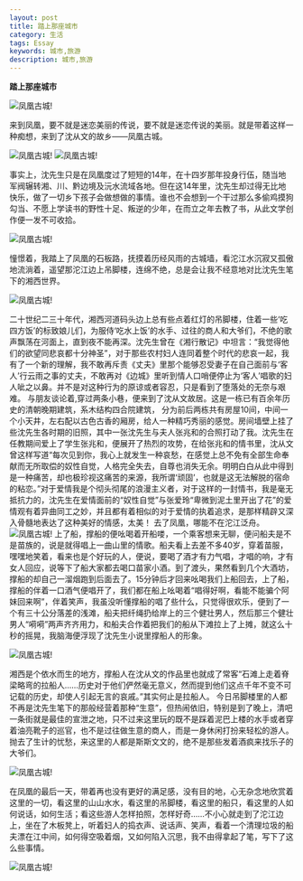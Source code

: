 ```yaml
---
layout: post
title: 踏上那座城市
category: 生活
tags: Essay
keywords: 城市,旅游
description: 城市,旅游
---
```


**踏上那座城市**

![凤凰古城!](https://sevenliao.cn/assets/images/2016105/8.JPG)

来到凤凰，要不就是迷恋美丽的传说，要不就是迷恋传说的美丽。就是带着这样一种痴想，来到了沈从文的故乡——凤凰古城。
  
![凤凰古城!](https://sevenliao.cn/assets/images/2016105/1.JPG) ![凤凰古城!](https://sevenliao.cn/assets/images/2016105/5.JPG)

事实上，沈先生只是在凤凰度过了短短的14年，在十四岁那年投身行伍，随当地军阀辗转湘、川、黔边境及沅水流域各地。但在这14年里，沈先生却过得无比地快乐，做了一切乡下孩子会做想做的事情。谁也不会想到一个干过那么多偷鸡摸狗勾当、不愿上学读书的野性十足、叛逆的少年，在而立之年去教了书，从此文学创作便一发不可收拾。
  
![凤凰古城!](https://sevenliao.cn/assets/images/2016105/6.JPG)

憧憬着，我踏上了凤凰的石板路，抚摸着历经风雨的古城墙，看沱江水沉寂又孤傲地流淌着，遥望那沱江边上吊脚楼，连绵不绝，总是会让我不经意地对比沈先生笔下的湘西世界。

![凤凰古城!](https://sevenliao.cn/assets/images/2016105/3.jpg)

二十世纪二三十年代，湘西河道码头边上总有些点着红灯的吊脚楼，住着一些‘吃四方饭’的标致娘儿们，为服侍‘吃水上饭’的水手、过往的商人和大爷们，不绝的歌声飘荡在河面上，直到夜不能再深。沈先生曾在《湘行散记》中坦言：“我觉得他们的欲望同悲哀都十分神圣”，对于那些农村妇人连同着整个时代的悲哀一起，我有了一个新的理解，我不敢再斥责《丈夫》里那个能够忍受妻子在自己面前与‘客人’行云雨之事的丈夫，不敢再对《边城》里听到情人口哨便停止为‘客人’唱歌的妇人呲之以鼻。并不是对这种行为的原谅或者容忍，只是看到了堕落处的无奈与艰难。
与朋友谈论着,穿过两条小巷，便来到了沈从文故居。这是一栋已有百余年历史的清朝晚期建筑，系木结构四合院建筑， 分为前后两栋共有房屋10间，中间一个小天井，左右配以古色古香的厢房，给人一种精巧秀丽的感觉。房间墙壁上挂了些沈先生各时期的旧照，其中一张沈先生与夫人张兆和的合照打动了我。沈先生在任教期间爱上了学生张兆和，便展开了热烈的攻势，在给张兆和的情书里，沈从文曾这样写道“每次见到你，我心上就发生一种哀愁，在感觉上总不免有全部生命奉献而无所取偿的奴性自觉，人格完全失去，自尊也消失无余。明明白白从此中得到是一种痛苦，却也极珍视这痛苦的来源，我所谓‘顽固’，也就是这无法解脱的宿命的粘恋。”对于爱情我是个彻头彻尾的浪漫主义者，对于这样的一封情书，我是毫无抵抗力的，沈先生在爱情面前的“奴性自觉”与张爱玲“卑微到泥土里开出了花”的爱情观有着异曲同工之妙，并且都有着相似的对于爱情的执着追求，是那样精辟又深入骨髓地表达了这种美好的情感，太美！
去了凤凰，哪能不在沱江泛舟。![凤凰古城!](https://sevenliao.cn/assets/images/2016105/4.JPG) 上了船，撑船的便吆喝着开船喽，一个乘客想来无聊，便问船夫是不是苗族的，说是就得唱上一曲山里的情歌。船夫看上去差不多40岁，穿着苗服，嘿嘿地笑着，看来也是个好玩的人，便说，要喝了酒才有力气唱，才唱的响，才有女人回应，说等下了船大家都去喝口苗家小酒。到了渡头，果然看到几个大酒坊，撑船的却自己一溜烟跑到后面去了。15分钟后才回来吆喝我们上船回去，上了船，撑船的伴着一口酒气便唱开了，我们都在船上吆喝着“唱得好啊，看能不能骗个阿妹回来啊”，伴着笑声，我虽没听懂撑船的唱了些什么，只觉得很欢乐，便到了一个有三十公分落差的浅滩，船夫把纤绳扔给岸上的三个健壮男人，然后那三个健壮男人“嗬嗬”两声齐齐用力，和船夫合作着把我们的船从下滩拉上了上摊，就这么十秒的摇晃，我脑海便浮现了沈先生小说里撑船人的形象。

![凤凰古城!](https://sevenliao.cn/assets/images/2016105/9.jpg)
  
湘西是个依水而生的地方，撑船人在沈从文的作品里也就成了常客“石滩上走着脊梁略弯的拉船人……历史对于他们俨然毫无意义，然而提到他们这点千年不变不可记载的历史，却使人引起无言的哀戚。”其实何止是拉船人。
今日吊脚楼里的人都不再是沈先生笔下的那般经营着那种“生意”，但热闹依旧，特别是到了晚上，清吧一条街就是最佳的宣泄之地，只不过来这里玩的既不是踩着泥巴上楼的水手或者穿着油亮靴子的巡官，也不是过往做生意的商人，而是一身休闲打扮来轻松的游人。抛去了生计的忧愁，来这里的人都是斯斯文文的，绝不是那些发着酒疯来找乐子的大爷们。
 
![凤凰古城!](https://sevenliao.cn/assets/images/2016105/7.JPG)

在凤凰的最后一天，带着再也没有更好的满足感，没有目的地，心无杂念地欣赏着这里的一切，看这里的山山水水，看这里的吊脚楼，看这里的船只，看这里的人如何说话，如何生活；看这些游人怎样拍照，怎样好奇……不小心就走到了沱江边上，坐在了木板凳上，听着妇人的捣衣声、说话声、笑声，看着一个清理垃圾的船夫漂在江中间，如何得空吸着烟，又如何陷入沉思，我不由得拿起了笔，写下了这么些事情。

![凤凰古城!](https://sevenliao.cn/assets/images/2016105/2.JPG)
 




